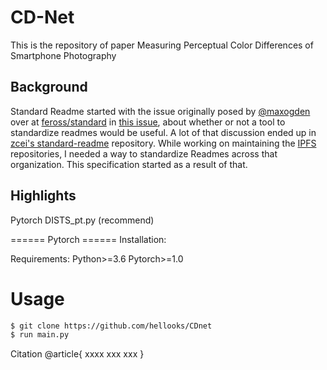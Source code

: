 # CD-Net

This is the repository of paper Measuring Perceptual Color Differences of Smartphone Photography
## Background

Standard Readme started with the issue originally posed by [@maxogden](https://github.com/maxogden) over at [feross/standard](https://github.com/feross/standard) in [this issue](https://github.com/feross/standard/issues/141), about whether or not a tool to standardize readmes would be useful. A lot of that discussion ended up in [zcei's standard-readme](https://github.com/zcei/standard-readme/issues/1) repository. While working on maintaining the [IPFS](https://github.com/ipfs) repositories, I needed a way to standardize Readmes across that organization. This specification started as a result of that.
## Highlights


Pytorch DISTS_pt.py (recommend)

====== Pytorch ======
Installation:

Requirements:
Python>=3.6
Pytorch>=1.0
# Usage
```sh
$ git clone https://github.com/hellooks/CDnet
$ run main.py
```






Citation
@article{
xxxx
xxx
xxx
}
